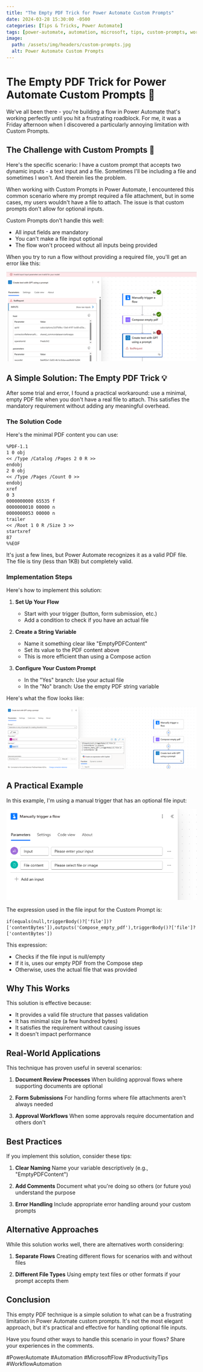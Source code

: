 ```yaml
---
title: "The Empty PDF Trick for Power Automate Custom Prompts"
date: 2024-03-28 15:30:00 -0500
categories: [Tips & Tricks, Power Automate]
tags: [power-automate, automation, microsoft, tips, custom-prompts, workflow, life-hacks]
image:
  path: /assets/img/headers/custom-prompts.jpg
  alt: Power Automate Custom Prompts
---
```


# The Empty PDF Trick for Power Automate Custom Prompts 🔧

We've all been there - you're building a flow in Power Automate that's working perfectly until you hit a frustrating roadblock. For me, it was a Friday afternoon when I discovered a particularly annoying limitation with Custom Prompts.

## The Challenge with Custom Prompts 🤔

Here's the specific scenario: I have a custom prompt that accepts two dynamic inputs - a text input and a file. Sometimes I'll be including a file and sometimes I won't. And therein lies the problem.

When working with Custom Prompts in Power Automate, I encountered this common scenario where my prompt required a file attachment, but in some cases, my users wouldn't have a file to attach. The issue is that custom prompts don't allow for optional inputs.

Custom Prompts don't handle this well:
- All input fields are mandatory
- You can't make a file input optional
- The flow won't proceed without all inputs being provided

When you try to run a flow without providing a required file, you'll get an error like this:

![Bad request error in Power Automate](/assets/img/posts/badrequest.png)

## A Simple Solution: The Empty PDF Trick 💡

After some trial and error, I found a practical workaround: use a minimal, empty PDF file when you don't have a real file to attach. This satisfies the mandatory requirement without adding any meaningful overhead.

### The Solution Code

Here's the minimal PDF content you can use:

```plaintext
%PDF-1.1
1 0 obj
<< /Type /Catalog /Pages 2 0 R >>
endobj
2 0 obj
<< /Type /Pages /Count 0 >>
endobj
xref
0 3
0000000000 65535 f 
0000000010 00000 n 
0000000053 00000 n 
trailer
<< /Root 1 0 R /Size 3 >>
startxref
87
%%EOF
```

It's just a few lines, but Power Automate recognizes it as a valid PDF file. The file is tiny (less than 1KB) but completely valid.

### Implementation Steps

Here's how to implement this solution:

1. **Set Up Your Flow**
   - Start with your trigger (button, form submission, etc.)
   - Add a condition to check if you have an actual file

2. **Create a String Variable**
   - Name it something clear like "EmptyPDFContent"
   - Set its value to the PDF content above
   - This is more efficient than using a Compose action

3. **Configure Your Custom Prompt**
   - In the "Yes" branch: Use your actual file
   - In the "No" branch: Use the empty PDF string variable

Here's what the flow looks like:

![Screenshot of an example flow](/assets/img/posts/flow_example.png)

## A Practical Example

In this example, I'm using a manual trigger that has an optional file input:

![Trigger inputs showing file option](/assets/img/posts/trigger_inputs.png)

The expression used in the file input for the Custom Prompt is:

```
if(equals(null,triggerBody()?['file'])?['contentBytes']),outputs('Compose_empty_pdf'),triggerBody()?['file']?['contentBytes'])
```

This expression:
- Checks if the file input is null/empty
- If it is, uses our empty PDF from the Compose step
- Otherwise, uses the actual file that was provided

## Why This Works

This solution is effective because:
- It provides a valid file structure that passes validation
- It has minimal size (a few hundred bytes)
- It satisfies the requirement without causing issues
- It doesn't impact performance

## Real-World Applications

This technique has proven useful in several scenarios:

1. **Document Review Processes**
   When building approval flows where supporting documents are optional

2. **Form Submissions**
   For handling forms where file attachments aren't always needed

3. **Approval Workflows**
   When some approvals require documentation and others don't

## Best Practices

If you implement this solution, consider these tips:

1. **Clear Naming**
   Name your variable descriptively (e.g., "EmptyPDFContent")

2. **Add Comments**
   Document what you're doing so others (or future you) understand the purpose

3. **Error Handling**
   Include appropriate error handling around your custom prompts

## Alternative Approaches

While this solution works well, there are alternatives worth considering:

1. **Separate Flows**
   Creating different flows for scenarios with and without files

2. **Different File Types**
   Using empty text files or other formats if your prompt accepts them

## Conclusion

This empty PDF technique is a simple solution to what can be a frustrating limitation in Power Automate custom prompts. It's not the most elegant approach, but it's practical and effective for handling optional file inputs.

Have you found other ways to handle this scenario in your flows? Share your experiences in the comments.

#PowerAutomate #Automation #MicrosoftFlow #ProductivityTips #WorkflowAutomation 
